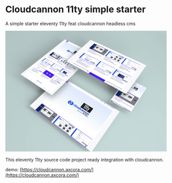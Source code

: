 # Cloudcannon 11ty simple starter

A simple starter eleventy 11ty feat cloudcannon headless cms

![cloudcannon eleventy starter](shoot.png)

This eleventy 11ty source code project ready integration with cloudcannon.

demo: [https://cloudcannon.axcora.com/](https://cloudcannon.axcora.com/)